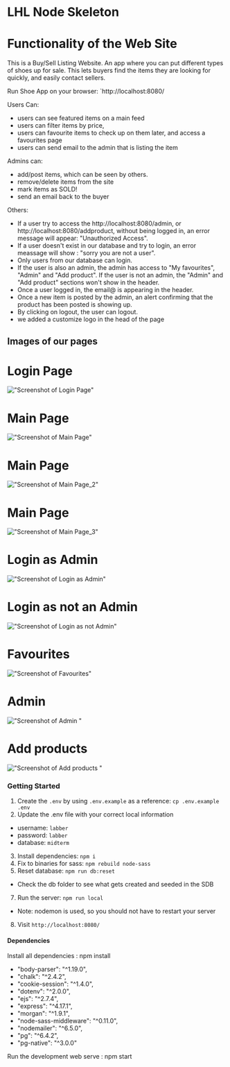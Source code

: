 LHL Node Skeleton
=========
# Functionality of the Web Site 

This is a Buy/Sell Listing Website.
An app where you can put different types of shoes up for sale. This lets buyers find the items they are looking for quickly, and easily contact sellers.


Run Shoe App on your browser: `http://localhost:8080/

Users Can:

- users can see featured items on a main feed
- users can filter items by price,
- users can favourite items to check up on them later, and access a favourites page
- users can send email to the admin that is listing the item

Admins can:

- add/post items, which can be seen by others.
- remove/delete items from the site
- mark items as SOLD!
- send an email back to the buyer 

Others:
- If a user try to access the http://localhost:8080/admin, or http://localhost:8080/addproduct, without being logged in, an error message will appear: "Unauthorized Access". 
- If a user doesn't exist in our database and try to login, an error meassage will show : "sorry you are not a user".
- Only users from our database can login. 
- If the user is also an admin, the admin has access to "My favourites", "Admin" and "Add product". If the user is not an admin, the "Admin" and "Add product" sections won't show in the header.
- Once a user logged in, the email@ is appearing in the header.
- Once a new item is posted by the admin, an alert confirming that the product has been posted is showing up.
- By clicking on logout, the user can logout.
- we added a customize logo in the head of the page


## Images of our pages

# Login Page
!["Screenshot of Login Page"](https://github.com/elodiebhs/Buy-Sell-Website/blob/master/docs/login.png)

# Main Page
!["Screenshot of Main Page"](https://github.com/elodiebhs/Buy-Sell-Website/blob/master/docs/main_1.png)

# Main Page
!["Screenshot of Main Page_2"](https://github.com/elodiebhs/Buy-Sell-Website/blob/master/docs/main_2.png)

# Main Page
!["Screenshot of Main Page_3"](https://github.com/elodiebhs/Buy-Sell-Website/blob/master/docs/main_3.png)

# Login as Admin
!["Screenshot of Login as Admin"](https://github.com/elodiebhs/Buy-Sell-Website/blob/master/docs/Admin%20access.png)

# Login as not an Admin
!["Screenshot of Login as not Admin"](https://github.com/elodiebhs/Buy-Sell-Website/blob/master/docs/not%20admin.png)

# Favourites
!["Screenshot of Favourites"](https://github.com/elodiebhs/Buy-Sell-Website/blob/master/docs/my_favourites.png)

# Admin
!["Screenshot of Admin "](https://github.com/elodiebhs/Buy-Sell-Website/blob/master/docs/Admin_page.png)

# Add products
!["Screenshot of Add products "](https://github.com/elodiebhs/Buy-Sell-Website/blob/master/docs/Add_products.png)


### Getting Started

1. Create the `.env` by using `.env.example` as a reference: `cp .env.example .env`
2. Update the .env file with your correct local information 
  - username: `labber` 
  - password: `labber` 
  - database: `midterm`
3. Install dependencies: `npm i`
4. Fix to binaries for sass: `npm rebuild node-sass`
5. Reset database: `npm run db:reset`
  - Check the db folder to see what gets created and seeded in the SDB
7. Run the server: `npm run local`
  - Note: nodemon is used, so you should not have to restart your server
8. Visit `http://localhost:8080/`

#### Dependencies

Install all dependencies : npm install

- "body-parser": "^1.19.0",
- "chalk": "^2.4.2",
- "cookie-session": "^1.4.0",
- "dotenv": "^2.0.0",
- "ejs": "^2.7.4",
- "express": "^4.17.1",
- "morgan": "^1.9.1",
- "node-sass-middleware": "^0.11.0",
- "nodemailer": "^6.5.0",
- "pg": "^6.4.2",
- "pg-native": "^3.0.0"

Run the development web serve : npm start

